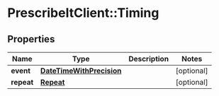 # PrescribeItClient::Timing

## Properties
Name | Type | Description | Notes
------------ | ------------- | ------------- | -------------
**event** | [**DateTimeWithPrecision**](DateTimeWithPrecision.md) |  | [optional] 
**repeat** | [**Repeat**](Repeat.md) |  | [optional] 

